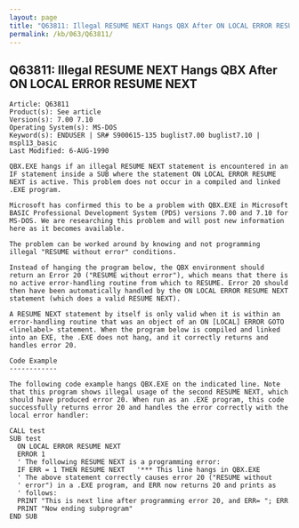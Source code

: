 ```yaml
---
layout: page
title: "Q63811: Illegal RESUME NEXT Hangs QBX After ON LOCAL ERROR RESUME NEXT"
permalink: /kb/063/Q63811/
---
```


## Q63811: Illegal RESUME NEXT Hangs QBX After ON LOCAL ERROR RESUME NEXT

	Article: Q63811
	Product(s): See article
	Version(s): 7.00 7.10
	Operating System(s): MS-DOS
	Keyword(s): ENDUSER | SR# S900615-135 buglist7.00 buglist7.10 | mspl13_basic
	Last Modified: 6-AUG-1990
	
	QBX.EXE hangs if an illegal RESUME NEXT statement is encountered in an
	IF statement inside a SUB where the statement ON LOCAL ERROR RESUME
	NEXT is active. This problem does not occur in a compiled and linked
	.EXE program.
	
	Microsoft has confirmed this to be a problem with QBX.EXE in Microsoft
	BASIC Professional Development System (PDS) versions 7.00 and 7.10 for
	MS-DOS. We are researching this problem and will post new information
	here as it becomes available.
	
	The problem can be worked around by knowing and not programming
	illegal "RESUME without error" conditions.
	
	Instead of hanging the program below, the QBX environment should
	return an Error 20 ("RESUME without error"), which means that there is
	no active error-handling routine from which to RESUME. Error 20 should
	then have been automatically handled by the ON LOCAL ERROR RESUME NEXT
	statement (which does a valid RESUME NEXT).
	
	A RESUME NEXT statement by itself is only valid when it is within an
	error-handling routine that was an object of an ON [LOCAL] ERROR GOTO
	<linelabel> statement. When the program below is compiled and linked
	into an EXE, the .EXE does not hang, and it correctly returns and
	handles error 20.
	
	Code Example
	------------
	
	The following code example hangs QBX.EXE on the indicated line. Note
	that this program shows illegal usage of the second RESUME NEXT, which
	should have produced error 20. When run as an .EXE program, this code
	successfully returns error 20 and handles the error correctly with the
	local error handler:
	
	CALL test
	SUB test
	  ON LOCAL ERROR RESUME NEXT
	  ERROR 1
	  ' The following RESUME NEXT is a programming error:
	  IF ERR = 1 THEN RESUME NEXT   '*** This line hangs in QBX.EXE
	  ' The above statement correctly causes error 20 ("RESUME without
	  ' error") in a .EXE program, and ERR now returns 20 and prints as
	  ' follows:
	  PRINT "This is next line after programming error 20, and ERR= "; ERR
	  PRINT "Now ending subprogram"
	END SUB
